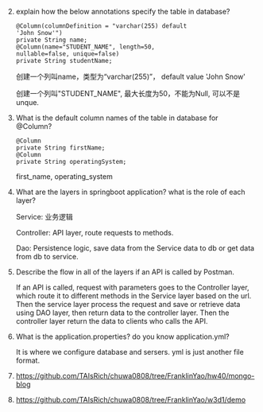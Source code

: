 2. explain how the below annotations specify the table in database?

   ```
   @Column(columnDefinition = "varchar(255) default
   'John Snow'")
   private String name;
   @Column(name="STUDENT_NAME", length=50,
   nullable=false, unique=false)
   private String studentName;
   ```

   创建一个列叫name，类型为“varchar(255)”， default value 'John Snow'

   创建一个列叫"STUDENT_NAME", 最大长度为50，不能为Null, 可以不是unque.

3. What is the default column names of the table in database for @Column?

   ```
   @Column
   private String firstName;
   @Column
   private String operatingSystem;
   ```

   first_name, operating_system

4. What are the layers in springboot application? what is the role of each layer?

   Service: 业务逻辑

   Controller: API layer, route requests to methods.

   Dao: Persistence logic, save data from the Service data to db or get data from db to service.

5. Describe the flow in all of the layers if an API is called by Postman.

   If an API is called, request with parameters goes to the Controller layer, which route it to different methods in the Service layer based on the url. Then the service layer process the request and save or retrieve data using DAO layer, then return data to the controller layer. Then the controller layer return the data to clients who calls the API.

6. What is the application.properties? do you know application.yml?

   It is where we configure database and sersers. yml is just another file format.

7. https://github.com/TAIsRich/chuwa0808/tree/FranklinYao/hw40/mongo-blog

7. https://github.com/TAIsRich/chuwa0808/tree/FranklinYao/w3d1/demo
